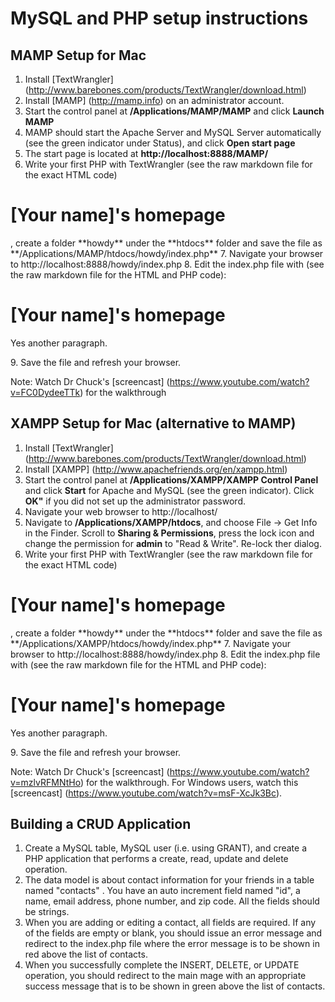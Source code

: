 MySQL and PHP setup instructions
================================

MAMP Setup for Mac
----------------------
1. Install [TextWrangler] (http://www.barebones.com/products/TextWrangler/download.html)
2. Install [MAMP] (http://mamp.info) on an administrator account.
3. Start the control panel at **/Applications/MAMP/MAMP** and click **Launch MAMP**
4. MAMP should start the Apache Server and MySQL Server automatically (see the green indicator under Status), and click **Open start page**
5. The start page is located at **http://localhost:8888/MAMP/**
6. Write your first PHP with TextWrangler (see the raw markdown file for the exact HTML code)
<h1>[Your name]'s homepage</h1>
, create a folder **howdy** under the **htdocs** folder and save the file as **/Applications/MAMP/htdocs/howdy/index.php**
7. Navigate your browser to http://localhost:8888/howdy/index.php
8. Edit the index.php file with (see the raw markdown file for the HTML and PHP code):
<h1>[Your name]'s homepage</h1>
<p>
<?php
   echo "Hi there.\n";
   $answer = 6 * 7;
   echo "The answer is $answer, what was the question again?\n";
?>
</p>
<p>Yes another paragraph.</p>
9. Save the file and refresh your browser.


Note: Watch Dr Chuck's [screencast] (https://www.youtube.com/watch?v=FC0DydeeTTk) for the walkthrough


XAMPP Setup for Mac (alternative to MAMP)
---------------------
1. Install [TextWrangler] (http://www.barebones.com/products/TextWrangler/download.html)
2. Install [XAMPP] (http://www.apachefriends.org/en/xampp.html)
3. Start the control panel at **/Applications/XAMPP/XAMPP Control Panel** and click **Start** for Apache and MySQL (see the green indicator). Click **OK"** if you did not set up the administrator password.
4. Navigate your web browser to http://localhost/
5. Navigate to **/Applications/XAMPP/htdocs**, and choose File -> Get Info in the Finder. Scroll to **Sharing & Permissions**, press the lock icon and change the permission for **admin** to "Read & Write". Re-lock ther dialog.
6. Write your first PHP with TextWrangler (see the raw markdown file for the exact HTML code)
<h1>[Your name]'s homepage</h1>
, create a folder **howdy** under the **htdocs** folder and save the file as **/Applications/XAMPP/htdocs/howdy/index.php**
7. Navigate your browser to http://localhost:8888/howdy/index.php
8. Edit the index.php file with (see the raw markdown file for the HTML and PHP code):
<h1>[Your name]'s homepage</h1>
<p>
<?php
   echo "Hi there.\n";
   $answer = 6 * 7;
   echo "The answer is $answer, what was the question again?\n";
?>
</p>
<p>Yes another paragraph.</p>
9. Save the file and refresh your browser.

Note: Watch Dr Chuck's [screencast] (https://www.youtube.com/watch?v=mzlvRFMNtHo) for the walkthrough. For Windows users, watch this [screencast] (https://www.youtube.com/watch?v=msF-XcJk3Bc).


Building a CRUD Application
-----------------------------
1. Create a MySQL table, MySQL user (i.e. using GRANT), and create a PHP application that performs a create, read, update and delete operation. 
2. The data model is about contact information for your friends in a table named "contacts" . You have an auto increment field named "id", a name, email address, phone number, and zip code. All the fields should be strings.
3. When you are adding or editing a contact, all fields are required. If any of the fields are empty or blank, you should issue an error message and redirect to the index.php file where the error message is to be shown in red above the list of contacts.
4. When you successfully complete the INSERT, DELETE, or UPDATE operation, you should redirect to the main mage with an appropriate success message that is to be shown in green above the list of contacts.
